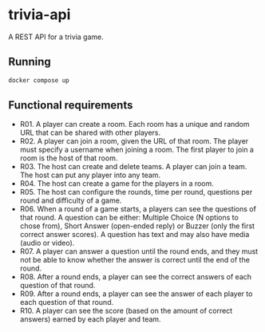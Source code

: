# trivia-api

A REST API for a trivia game.

## Running

```bash
docker compose up
```

## Functional requirements

- R01. A player can create a room. Each room has a unique and random URL that can be shared with other players.
- R02. A player can join a room, given the URL of that room. The player must specify a username when joining a room. The first player to join a room is the host of that room.
- R03. The host can create and delete teams. A player can join a team. The host can put any player into any team.
- R04. The host can create a game for the players in a room.
- R05. The host can configure the rounds, time per round, questions per round and difficulty of a game.
- R06. When a round of a game starts, a players can see the questions of that round. A question can be either: Multiple Choice (N options to chose from), Short Answer (open-ended reply) or Buzzer (only the first correct answer scores). A question has text and may also have media (audio or video).
- R07. A player can answer a question until the round ends, and they must not be able to know whether the answer is correct until the end of the round.
- R08. After a round ends, a player can see the correct answers of each question of that round.
- R09. After a round ends, a player can see the answer of each player to each question of that round.
- R10. A player can see the score (based on the amount of correct answers) earned by each player and team.

